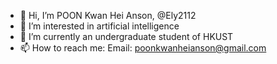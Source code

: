 - 👋 Hi, I’m POON Kwan Hei Anson, @Ely2112
- 👀 I’m interested in artificial intelligence
- 🌱 I’m currently an undergraduate student of HKUST
- 📫 How to reach me: Email: poonkwanheianson@gmail.com

<!---
Ely2112/Ely2112 is a ✨ special ✨ repository because its `README.md` (this file) appears on your GitHub profile.
You can click the Preview link to take a look at your changes.
--->

